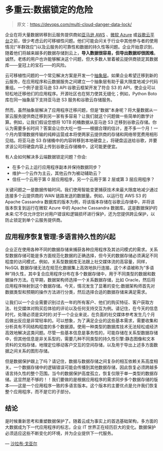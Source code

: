 # 多重云:数据锁定的危险

> 原文：<https://devops.com/multi-cloud-danger-data-lock/>

企业在将大量数据转移到云服务提供商如[亚马逊 AWS](https://aws.amazon.com/) 、[微软 Azure](https://azure.microsoft.com/en-us/) 或[谷歌云平台](https://cloud.google.com/)之前，很少考虑云的可移植性问题。他们可能会问关于行业中其他参与者的使用情况(“羊群效应”)以及云服务的可靠性和数据的持久性等问题。企业开始意识到，随着他们将越来越多的数据存储到云上，**导入数据很容易，但导出数据却很困难**。诚然，老练的用户也许能够解决这个问题，但大多数人冒着被云提供商锁定其数据库——皇冠上的宝石——的风险。

云可移植性问题的一个常见解决方案是开发一个[抽象层](https://en.wikipedia.org/wiki/Abstraction_layer)。如果企业希望迁移到新的云服务，在应用程序和云数据服务之间建立一个抽象层有助于最大限度地减少代码重组。一个例子是亚马逊 S3 API:谷歌云框架开发了符合 S3 的 API，使企业可以轻松地迁移他们的应用程序。开源社区也在努力使其无缝化；例如，Python Boto 库在同一抽象层下支持亚马逊 S3 服务和谷歌云存储服务。

然而，虽然抽象层解决了应用程序迁移问题，但是“数据”本身呢？将大量数据从一家云服务提供商迁移到另一家有多容易？让我们就这个问题做一些简单的数学计算。例如，让我们假设您想将 10TB 的桶数据从亚马逊 S3 迁移到谷歌云存储。你认为需要多长时间？答案会让你大吃一惊——根据合理的估计，差不多一个月！一个月内管理数据传输的纯粹运营成本将使两家云提供商的存储和网络带宽费用相形见绌。将亚马逊 S3 存储桶中的内容转移到本地硬盘上，将硬盘运送给谷歌，并要求该公司将硬盘内容上传到谷歌云存储桶中，这可能更便宜。

有人会如何解决多云端数据锁定问题？你会:

*   在多个云上运行应用程序副本并保持数据同步？
*   维护一个云作为主云，其他云作为被动辅助云？
*   信任一个云用于第 0 层应用程序，另一个云用于第 2 层或第 3 层应用程序？

关键问题之一是数据传输时间。我们使用智能变更捕获技术来最大限度地减少通过连接多个云提供商的 WAN 链路发送的数据量。例如，以运行在 AWS S3 的 Apache Cassandra 数据库的版本为例，将该版本存储在谷歌云存储中，并将该版本恢复到运行在微软 Azure 中的 Apache Cassandra 数据库。这是数据保护的未来:它不仅允许您针对用户错误和逻辑损坏进行保护，还为您提供跨云保护，以防止锁定到单个云服务提供商。

## 应用程序恢复管理:多语言持久性的兴起

企业正在使用各种不同的数据存储来捕获各种应用程序及其访问模式的需求。关系型数据存储可能是多方面规范化数据的正确选择，但今天的数据存储必须满足不同程度的访问模式，例如，关系型数据库无法跟上社交媒体流的高容量，同样，NoSQL 数据存储无法在规范化数据集上高效地执行连接。这个术语被称为“多语种”持久性，其中复合应用程序分布在多个数据存储中，用于不同类型的数据和数据操作方法。在早期，数据架构师选择一个关系数据存储，比如 Oracle，然后将应用程序映射到这个数据存储。今天，情况发生了显著的变化:数据架构师首先对数据类型和预期的操作方法进行分类，然后选择合适的数据存储来满足需求。

让我们以一个企业需要识别过去一年的所有客户、他们的购买特征、客户获取方法、社交媒体对购买后体验的评论以及任何支持交互为例。请记住，在今天的信息时代，处理必须是实时的:对于一个企业来说，在负面的社交媒体参考发生几个月后做出反应是非常轻率的。可以想象，为了满足企业的这些基本需求，需要收集和分析具有不同结构程度的多个数据源。使用一种类型的数据库技术无法轻松或经济高效地解决这类问题。尽管一些基本信息是事务性的，可能存储在关系型数据存储中，但其他信息是非关系型的，需要几种不同类型的持久性引擎:静态图像和文本资料的文档存储，地理定位移动客户交互的空间存储，以及用于导出上述多方面数据之间关系的图形存储。

但是数据保护跟上了吗？请记住，数据与数据存储之间复杂的相互依赖关系高度相关。一个数据存储中的逻辑错误可能会传播到其他数据存储，因此恢复必须跨越多语言持久性的整个范围。当今的数据保护高度孤立，恢复仅限于单一类型的数据存储。这显然是不够的！！我们要做的是根据应用程序的需求同步多个数据存储的版本——这是一个应用程序一致的多语言版本。这个版本的主要优点是允许我们恢复整个应用程序，而不是它的子部分。

## 结论

是时候重新思考和重塑数据保护了。随着云成为事实上的首选基础架构，多方面的大数据成为下一代应用程序的标志，企业 IT 世界正在经历巨大的变化。数据保护必须适应这些不断变化的环境，并为企业提供下一代服务。

— [沙拉布·戈亚尔](https://devops.com/author/sgoyal/)